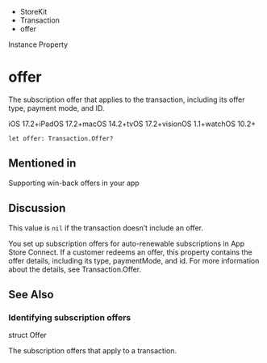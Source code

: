 

- StoreKit
- Transaction
-  offer 

Instance Property

# offer

The subscription offer that applies to the transaction, including its offer type, payment mode, and ID.

iOS 17.2+iPadOS 17.2+macOS 14.2+tvOS 17.2+visionOS 1.1+watchOS 10.2+

``` source
let offer: Transaction.Offer?
```

## Mentioned in 

Supporting win-back offers in your app

## Discussion

This value is `nil` if the transaction doesn’t include an offer.

You set up subscription offers for auto-renewable subscriptions in App Store Connect. If a customer redeems an offer, this property contains the offer details, including its type, paymentMode, and id. For more information about the details, see Transaction.Offer.

## See Also

### Identifying subscription offers

struct Offer

The subscription offers that apply to a transaction.

